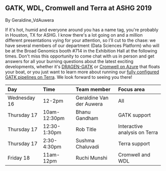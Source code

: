 ## GATK, WDL, Cromwell and Terra at ASHG 2019

By Geraldine_VdAuwera

<p>If it's hot, humid and everyone around you has a name tag, you're probably in Houston, TX for ASHG. I know there's a lot going on and a million different presentations vying for your attention, so I'll cut to the chase: we have several members of our department (Data Sciences Platform) who will be at the Broad Genomics booth #714 in the Exhibition Hall at the following times. Don't miss this opportunity to come chat with us in person and get answers for all your burning questions about the latest exciting developments, whether it's <a rel="nofollow" href="https://software.broadinstitute.org/gatk/blog?id=24466">DRAGEN-GATK</a> or <a rel="nofollow" href="https://software.broadinstitute.org/wdl/blog?id=24512">Cromwell on Azure</a> that floats your boat, or you just want to learn more about running our <a rel="nofollow" href="https://software.broadinstitute.org/gatk/documentation/cloud">fully configured GATK pipelines on Terra</a>. We look forward to seeing you there!</p>

<table><thead><tr><th align="left">Day</th>
  <th align="left">Time</th>
  <th align="left">Team member</th>
  <th align="left">Focus area</th>
</tr></thead><tbody><tr><td align="left">Wednesday 16</td>
  <td align="left">12-2pm</td>
  <td align="left">Geraldine Van der Auwera</td>
  <td align="left">All</td>
</tr><tr><td align="left">Thursday 17</td>
  <td align="left">10am-12:30pm</td>
  <td align="left">Bhanu Gandham</td>
  <td align="left">GATK support</td>
</tr><tr><td align="left">Thursday 17</td>
  <td align="left">12:30-1:30pm</td>
  <td align="left">Rob Title</td>
  <td align="left">Interactive analysis on Terra</td>
</tr><tr><td align="left">Thursday 17</td>
  <td align="left">2:30-4:30pm</td>
  <td align="left">Sushma Chaluvadi</td>
  <td align="left">Terra support</td>
</tr><tr><td align="left">Friday 18</td>
  <td align="left">11am-12pm</td>
  <td align="left">Ruchi Munshi</td>
  <td align="left">Cromwell and WDL</td>
</tr></tbody></table>